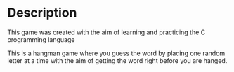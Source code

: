 # Description
This game was created with the aim of learning and practicing the C programming language

This is a hangman game where you guess the word by placing one random letter at a time with the aim of getting the word right before you are hanged.